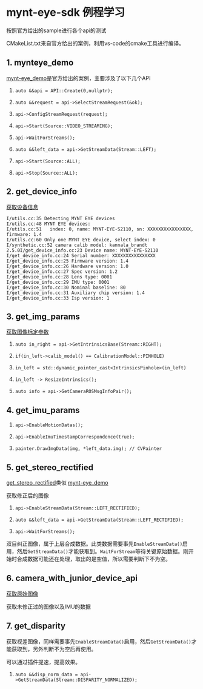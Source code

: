 # mynt-eye-sdk 例程学习

按照官方给出的sample进行各个api的测试

CMakeList.txt来自官方给出的案例，利用vs-code的cmake工具进行编译。

## 1. mynteye_demo

[mynt-eye_demo](mynteye_demo.cc)是官方给出的案例，主要涉及了以下几个API

1. `auto &&api = API::Create(0,nullptr);`  

2. `auto &&request = api->SelectStreamRequest(&ok);` 

3. `api->ConfigStreamRequest(request);`

4. `api->Start(Source::VIDEO_STREAMING);`

5. `api->WaitForStreams();`

6. `auto &&left_data = api->GetStreamData(Stream::LEFT);`

7. `api->Start(Source::ALL);`

8. `api->Stop(Source::ALL);`

## 2. get_device_info

[获取设备信息](get_device_info.cc)

```
I/utils.cc:35 Detecting MYNT EYE devices
I/utils.cc:48 MYNT EYE devices:
I/utils.cc:51   index: 0, name: MYNT-EYE-S2110, sn: XXXXXXXXXXXXXXXX, firmware: 1.4
I/utils.cc:60 Only one MYNT EYE device, select index: 0
I/synthetic.cc:52 camera calib model: kannala_brandt
2.5.0I/get_device_info.cc:23 Device name: MYNT-EYE-S2110
I/get_device_info.cc:24 Serial number: XXXXXXXXXXXXXXXX
I/get_device_info.cc:25 Firmware version: 1.4
I/get_device_info.cc:26 Hardware version: 1.0
I/get_device_info.cc:27 Spec version: 1.2
I/get_device_info.cc:28 Lens type: 0001
I/get_device_info.cc:29 IMU type: 0001
I/get_device_info.cc:30 Nominal baseline: 80
I/get_device_info.cc:31 Auxiliary chip version: 1.4
I/get_device_info.cc:33 Isp version: 1
```

## 3. get_img_params

[获取图像标定参数](get_img_params.cc)

1. `auto in_right = api->GetIntrinsicsBase(Stream::RIGHT);`

2. `if(in_left->calib_model() == CalibrationModel::PINHOLE)`

3. `in_left = std::dynamic_pointer_cast<IntrinsicsPinhole>(in_left)`

4. `in_left -> ResizeIntrinsics();`

5. `auto info = api->GetCameraROSMsgInfoPair();`


## 4. get_imu_params

1. `api->EnableMotionDatas();`

2. `api->EnableImuTimestampCorrespondence(true);`

3. `painter.DrawImgData(img, *left_data.img); // CVPainter`

## 5. get_stereo_rectified

[get_stereo_rectified](get_stereo_rectified.cc)类似 [mynt-eye_demo](mynteye_demo.cc)  

获取修正后的图像

1. `api->EnableStreamData(Stream::LEFT_RECTIFIED);`

2. `auto &&left_data = api->GetStreamData(Stream::LEFT_RECTIFIED);`

3. `api->WaitForStreams();`
  
双目纠正图像，属于上层合成数据。此类数据需要事先`EnableStreamData()`启用，然后`GetStreamData()`才能获取到。`WaitForStream`等待关键原始数据。刚开始时合成数据可能还在处理，取出的是空值，所以需要判断下不为空。

## 6. camera_with_junior_device_api

[获取原始图像](camera_with_junior_device_api.cc)

获取未修正过的图像以及IMU的数据

## 7. get_disparity

获取视差图像，同样需要事先`EnableStreamData()`启用，然后`GetStreamData()`才能获取到，另外判断不为空后再使用。

可以通过插件提速，提高效果。

1. `auto &&disp_norm_data = api->GetStreamData(Stream::DISPARITY_NORMALIZED);`